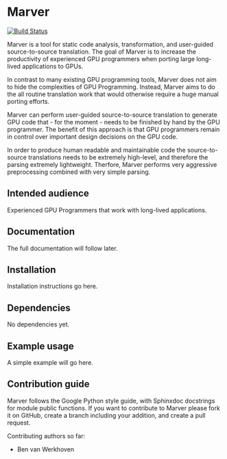Marver
======
[![Build Status](https://api.travis-ci.org/benvanwerkhoven/marver.svg?branch=master)](https://travis-ci.org/benvanwerkhoven/marver)

Marver is a tool for static code analysis, transformation, and
user-guided source-to-source translation. The goal of Marver is to
increase the productivity of experienced GPU programmers when porting
large long-lived applications to GPUs.

In contrast to many existing GPU programming tools, Marver does not aim
to hide the complexities of GPU Programming. Instead, Marver aims to do
the all routine translation work that would otherwise require a huge
manual porting efforts.

Marver can perform user-guided source-to-source translation to generate
GPU code that - for the moment - needs to be finished by hand by the GPU
programmer. The benefit of this approach is that GPU programmers remain
in control over important design decisions on the GPU code.

In order to produce human readable and maintainable code the
source-to-source translations needs to be extremely high-level, and
therefore the parsing extremely lightweight. Therfore, Marver performs
very aggressive preprocessing combined with very simple parsing.

Intended audience
-----------------
Experienced GPU Programmers that work with long-lived applications.


Documentation
-------------
The full documentation will follow later.


Installation
------------
Installation instructions go here.


Dependencies
------------
No dependencies yet.


Example usage
-------------
A simple example will go here.


Contribution guide
------------------
Marver follows the Google Python style guide, with Sphinxdoc
docstrings for module public functions. If you want to contribute to Marver
please fork it on GitHub, create a branch including your addition, and
create a pull request.

Contributing authors so far:
* Ben van Werkhoven

